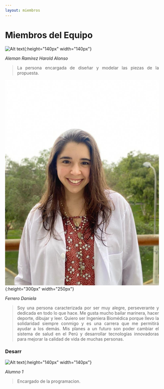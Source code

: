 ```yaml
---
layout: miembros
---
```

# Miembros del Equipo

![Alt text](/miembros/disenador.jpg){:height="140px" width="140px"}

*Aleman Ramírez Harold Alonso*
><div style="text-align: justify"> La persona encargada de diseñar y modelar las piezas de la propuesta.</div>

![Alt text](/miembros/danielaF.jpg){:height="300px" width="250px"} 

*Ferrero Daniela*
><div style="text-align: justify">Soy una persona caracterizada por ser muy alegre, perseverante y dedicada en todo lo que hace. Me gusta mucho bailar marinera, hacer deporte, dibujar y leer. Quiero ser Ingeniera Biomédica porque llevo la solidaridad siempre conmigo y es una carrera que me permitirá ayudar a los demás. Mis planes a un futuro son poder cambiar el sistema de salud en el Perú y desarrollar tecnologías innovadoras para mejorar la calidad de vida de muchas personas.</div>

### Desarr
![Alt text](/miembros/desarrollador.jpg){:height="140px" width="140px"}

*Alumno 1*
><div style="text-align: justify"> Encargado de la programacion.</div>
